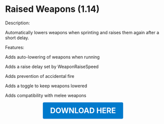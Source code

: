 # Raised Weapons (1.14)

Description:

Automatically lowers weapons when sprinting and raises them again after a short delay.

Features:

Adds auto-lowering of weapons when running

Adds a raise delay set by WeaponRaiseSpeed

Adds prevention of accidental fire

Adds a toggle to keep weapons lowered

Adds compatibility with melee weapons

<p align="center"><a href="https://github.com/LiliaFramework/Modules/raw/refs/heads/gh-pages/raisedweapons.zip" style="display:inline-block;padding:12px 24px;font-size:1.5rem;font-weight:bold;text-decoration:none;color:#fff;background-color:#007acc;border-radius:4px;">DOWNLOAD HERE</a></p>
